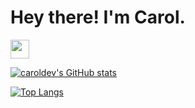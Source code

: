 # Hey there! I'm Carol.
<img src="https://raw.githubusercontent.com/MartinHeinz/MartinHeinz/master/wave.gif" width="30px">

[![caroldev's GitHub stats](https://github-readme-stats.vercel.app/api?username=caroldev&show_icons=true&theme=dracula)](https://github.com/caroldev/github-readme-stats)

[![Top Langs](https://github-readme-stats.vercel.app/api/top-langs/?username=carolwebdev)](https://github.com/carolwebdev/github-readme-stats)





